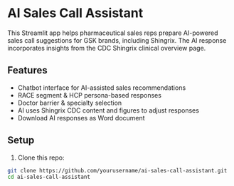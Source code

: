# AI Sales Call Assistant

This Streamlit app helps pharmaceutical sales reps prepare AI-powered sales call suggestions for GSK brands, including Shingrix. The AI response incorporates insights from the CDC Shingrix clinical overview page.

## Features

- Chatbot interface for AI-assisted sales recommendations
- RACE segment & HCP persona-based responses
- Doctor barrier & specialty selection
- AI uses Shingrix CDC content and figures to adjust responses
- Download AI responses as Word document

## Setup

1. Clone this repo:

```bash
git clone https://github.com/yourusername/ai-sales-call-assistant.git
cd ai-sales-call-assistant
